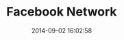 ---
layout: lab-single.hbs
title: Facebook Network
date: 2014-09-02 16:02:58
description: Abstraction of my Facebook network of friends, each person is represented by a node and its properties vary depending on how it is related to the others in the network. Built using the D3.js library.
imgName: fb-network
tags:
  - dataset-fb
categories:
  -
---